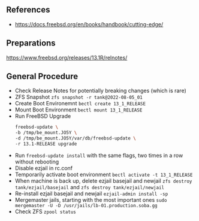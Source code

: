 ## References

* https://docs.freebsd.org/en/books/handbook/cutting-edge/

## Preparations

https://www.freebsd.org/releases/13.1R/relnotes/


## General Procedure

* Check Release Notes for potentially breaking changes (which is rare)
* ZFS Snapshot `zfs snapshot -r tank@2022-08-05_01`
* Create Boot Environemnt `bectl create 13_1_RELEASE`
* Mount Boot Environment `bectl mount 13_1_RELEASE`
* Run FreeBSD Upgrade 
  ```sh
  freebsd-update \                     
  -b /tmp/be_mount.JO5Y \
  -d /tmp/be_mount.JO5Y/var/db/freebsd-update \
  -r 13.1-RELEASE upgrade
  ```
* Run `freebsd-update install` with the same flags, two times in a row without rebooting
* Disable ezjail in rc.conf
* Temporarily activate boot environment `bectl activate -t 13_1_RELEASE`
* When machine is back up, delete ezjail basejail and newjail `zfs destroy tank/ezjail/basejail` and `zfs destroy tank/ezjail/newjail`
* Re-install ezjail basejail and newjail `ezjail-admin install -sp`
* Mergemaster jails, starting with the most important ones `sudo mergemaster -U -D /usr/jails/lb-01.production.soba.gg`
* Check ZFS `zpool status`
